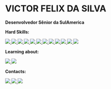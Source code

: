 # VICTOR FELIX DA SILVA

**Desenvolvedor Sênior da SulAmerica**

**Hard Skills:**

<a href="https://www.oracle.com/br/database/" alt="Oracle" target="_blank">

<img src="https://img.shields.io/badge/Spring Data-%230077B5.svg?&style=flat-square&logo=spring&logoColor=green&color=000000">

</a>
<a href="https://spring.io/projects/spring-boot" alt="SpringBoot" target="_blank">

<img src="https://img.shields.io/badge/SpringBoot-%230077B5.svg?&style=flat-square&logo=SpringBoot&logoColor=green&color=000000">

</a>
<a href="https://www.java.com/pt-BR/" alt="Java" target="_blank">

<img src="https://img.shields.io/badge/Java-%230077B5.svg?&style=flat-square&logo=Java&logoColor=9999&color=000000">

</a>
<a href="https://hibernate.org/" alt="Hibernate" target="_blank">

<img src="https://img.shields.io/badge/Hibernate-%230077B5.svg?&style=flat-square&logo=Hibernate&logoColor=10a5f5&color=000000">

</a>
<a href="https://angular.io/" alt="Angular" target="_blank">

<img src="https://img.shields.io/badge/Angular-%230077B5.svg?&style=flat-square&logo=angular&logoColor=FF0000&color=000000">

</a>
<a href="https://swagger.io/" alt="Swagger" target="_blank">

<img src="https://img.shields.io/badge/Swagger-%230077B5.svg?&style=flat-square&logo=swagger&logoColor=green&color=000000">

</a>
<a href="https://git-scm.com/" alt="Git" target="_blank">

<img src="https://img.shields.io/badge/Git-%230077B5.svg?&style=flat-square&logo=git&logoColor=FF0000&color=000000">

</a>
<a href="https://www.atlassian.com/br/software/jira" alt="Jira" target="_blank">

<img src="https://img.shields.io/badge/Jira-%230077B5.svg?&style=flat-square&logo=jira&logoColor=blue&color=000000">

</a>

<a href="https://www.jenkins.io/" alt="Jenkins" target="_blank">

<img src="https://img.shields.io/badge/Jenkins-%230077B5.svg?&style=flat-square&logo=jenkins&logoColor=white&color=000000">

</a>

<a href="https://www.oracle.com/br/database/" alt="Oracle" target="_blank">

<img src="https://img.shields.io/badge/Oracle-%230077B5.svg?&style=flat-square&logo=oracle&logoColor=FF0000&color=000000">

</a>

<a href="https://www.mongodb.com/cloud/atlas/lp/try2?utm_source=google&utm_campaign=gs_americas_brazil_search_core_brand_atlas_desktop&utm_term=mongo%20db&utm_medium=cpc_paid_search&utm_ad=e&utm_ad_campaign_id=12212624308&adgroup=115749706023&gclid=Cj0KCQiAjJOQBhCkARIsAEKMtO0L8bPgV-vRI7Pco5XU9_VZYtQoyaZeqniZ39SemNFGFStjn24LNGEaAg8ZEALw_wcB" alt="Mongo DB" target="_blank">

<img src="https://img.shields.io/badge/MongoDB-%230077B5.svg?&style=flat-square&logo=mongodb&logoColor=00ff00&color=000000">

</a>
<a href="https://www.docker.com/" alt="Docker" target="_blank">

<img src="https://img.shields.io/badge/Docker-%230077B5.svg?&style=flat-square&logo=docker&logoColor=0000F&color=000000">

</a>

**Learning about:**
<a href="https://pt-br.reactjs.org/" alt="Oracle" target="_blank">

<img src="https://img.shields.io/badge/React-%230077B5.svg?&style=flat-square&logo=react&logoColor=0000F&color=000000">

</a>
<a href="https://cloud.google.com/?utm_source=google&utm_medium=cpc&utm_campaign=latam-BR-all-pt-dr-BKWS-all-all-trial-e-dr-1011454-LUAC0010101&utm_content=text-ad-none-any-DEV_c-CRE_512285710743-ADGP_Hybrid%20%7C%20BKWS%20-%20EXA%20%7C%20Txt%20~%20GCP_General-KWID_43700062788251524-kwd-301173107504&utm_term=KW_google%20cloud%20platform-ST_Google%20Cloud%20Platform&gclid=Cj0KCQiAjJOQBhCkARIsAEKMtO1dRwrcvMja8osNRLf5M6hxQ0WLfR0rZZJzur8vL1c4qUF44HeiR8QaAjbAEALw_wcB&gclsrc=aw.ds" alt="GoogleCloudPlatform" target="_blank">

<img src="https://img.shields.io/badge/GoogleCloudPlatform-%230077B5.svg?&style=flat-square&logo=GoogleCloud&logoColor=0000F&color=000000">

</a>

**Contacts:**
<a href="https://www.linkedin.com/in/victor-felix-513462110/" alt="linkedin" target="_blank">

<img src="https://img.shields.io/badge/LinkedIn-%230077B5.svg?&style=flat-square&logo=linkedin&logoColor=white">

</a>
<a href="https://wa.me/+5543988123949" alt="WhatsApp" target="_blank">

<img src="https://img.shields.io/badge/-WhatsApp-25d366?style=flat-square&labelColor=25d366&logo=whatsapp&logoColor=white&link=https://wa.me/+5543988123949"/>

</a>
<a href="mailto:vfsilva099@gmail.com" alt="gmail" target="_blank">

<img src="https://img.shields.io/badge/-Gmail-FF0000?style=flat-square&labelColor=FF0000&logo=gmail&logoColor=white&link=mailto:vfsilva099@gmail.com" />

</a>
